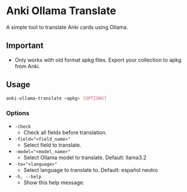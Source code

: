 # Anki Ollama Translate

A simple tool to translate Anki cards using Ollama.

## Important

- Only works with old format apkg files. Export your collection to apkg from Anki.

## Usage

```sh
anki-ollama-translate <apkg> [OPTIONS]
```

### Options

- `-check`
  - Check all fields before translation.
- `-field="<field_name>"`
  - Select field to translate.
- `-model="<model_name>"`
  - Select Ollama model to translate. Default: llama3.2
- `-to="<language>"`
  - Select language to translate to. Default: español neutro
- `-h, --help`
  - Show this help message.


